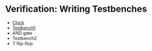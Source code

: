 # Verification: Writing Testbenches
* [Clock](./174/174.md)
* [Testbench1](./175/175.md)
* AND gate
* Testbench2
* T flip-flop